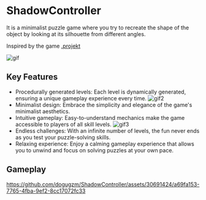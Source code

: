# ShadowController

It is a minimalist puzzle game where you try to recreate the shape of the object by looking at its silhouette from different angles.

Inspired by the game [.projekt](https://play.google.com/store/apps/details?id=com.stampedegames.projekt&hl=en&gl=US)


![gif](https://github.com/dogugzm/ShadowController/assets/30691424/6f22fbed-a064-45de-9495-4880a5eedd9f)


## Key Features
- Procedurally generated levels: Each level is dynamically generated, ensuring a unique gameplay experience every time.
![gif2](https://github.com/dogugzm/ShadowController/assets/30691424/f49c824e-5d2f-4afa-8c32-2bbdfd231250)
- Minimalist design: Embrace the simplicity and elegance of the game's minimalist aesthetics.
- Intuitive gameplay: Easy-to-understand mechanics make the game accessible to players of all skill levels.
![gif3](https://github.com/dogugzm/ShadowController/assets/30691424/8106c85d-acf7-411b-b739-8dc1f2087bf4)
- Endless challenges: With an infinite number of levels, the fun never ends as you test your puzzle-solving skills.
- Relaxing experience: Enjoy a calming gameplay experience that allows you to unwind and focus on solving puzzles at your own pace.

## Gameplay

https://github.com/dogugzm/ShadowController/assets/30691424/a69fa153-7765-4fba-9ef2-8cc17072fc33

